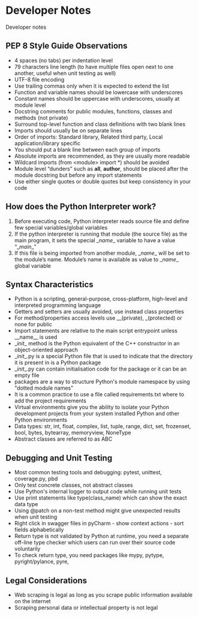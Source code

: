# Developer Notes

Developer notes

## PEP 8 Style Guide Observations

- 4 spaces (no tabs) per indentation level 
- 79 characters line length (to have multiple files open next to one another, useful when unit testing as well) 
- UTF-8 file encoding
- Use trailing commas only when it is expected to extend the list 
- Function and variable names should be lowercase with underscores 
- Constant names should be uppercase with underscores, usually at module level 
- Docstring comments for public modules, functions, classes and methods (not private) 
- Surround top-level function and class definitions with two blank lines 
- Imports should usually be on separate lines 
- Order of imports: Standard library, Related third party, Local application/library specific
- You should put a blank line between each group of imports
- Absolute imports are recommended, as they are usually more readable
- Wildcard imports (from \<module> import *) should be avoided
- Module level “dunders” such as __all__, __author__, should be placed after the module docstring but before any import statements
- Use either single quotes or double quotes but keep consistency in your code

## How does the Python Interpreter work?
1) Before executing code, Python interpreter reads source file and define few special variables/global variables
2) If the python interpreter is running that module (the source file) as the main program, it sets the special \__name__ variable to have a value “\__main__”
3) If this file is being imported from another module, \__name__ will be set to the module’s name. Module’s name is available as value to \__name__ global variable

## Syntax Characteristics
- Python is a scripting, general-purpose, cross-platform, high-level and interpreted programming language
- Getters and setters are usually avoided, use instead class properties
- For method/properties access levels use __(private), _(protected) or none for public
- Import statements are relative to the main script entrypoint unless \_\_name__ is used
- \__init__ method is the Python equivalent of the C++ constructor in an object-oriented approach
- \__init__.py is a special Python file that is used to indicate that the directory it is present in is a Python package
- \__init__.py can contain initialisation code for the package or it can be an empty file
- packages are a way to structure Python's module namespace by using "dotted module names"
- It is a common practice to use a file called requirements.txt where to add the project requirements
- Virtual environments give you the ability to isolate your Python development projects from your system installed Python and other Python environments
- Data types: str, int, float, complex, list, tuple, range, dict, set, frozenset, bool, bytes, bytearray, memoryview, NoneType
- Abstract classes are referred to as ABC

## Debugging and Unit Testing
- Most common testing tools and debugging: pytest, unittest, coverage.py, pbd
- Only test concrete classes, not abstract classes
- Use Python's internal logger to output code while running unit tests
- Use print statements like type(class_name) which can show the exact data type
- Using @patch on a non-test method might give unexpected results when unit testing
- Right click in swagger files in pyCharm - show context actions - sort fields alphabetically
- Return type is not validated by Python at runtime, you need a separate off-line type checker which users can run over their source code voluntarily
- To check return type, you need packages like mypy, pytype, pyright/pylance, pyre, 

## Legal Considerations
- Web scraping is legal as long as you scrape public information available on the internet
- Scraping personal data or intellectual property is not legal